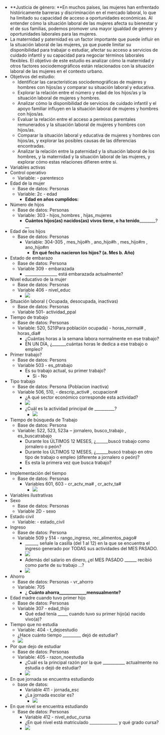 - **Justicia de género:  **En muchos países, las mujeres han enfrentado históricamente barreras y discriminación en el mercado laboral, lo que ha limitado su capacidad de acceso a oportunidades económicas. Al entender cómo la situación laboral de las mujeres afecta su bienestar y el de sus familias, podemos promover una mayor igualdad de género y oportunidades laborales para las mujeres.      
- La maternidad y paternidad es un factor importante que puede influir en la situación laboral de las mujeres, ya que puede limitar su disponibilidad para trabajar o estudiar, afectar su acceso a servicios de cuidado infantil y su capacidad para negociar términos laborales flexibles. El objetivo de este estudio es analizar cómo la maternidad y otros factores sociodemográficos están relacionados con la situación laboral de las mujeres en el contexto urbano.
- Objetivos del estudio:
    - Identificar las características sociodemográficas de mujeres y hombres con hijos/as y comparar su situación laboral y educativa.
    - Explorar la relación entre el número y edad de los hijos/as y la situación laboral de mujeres y hombres.
    - Analizar cómo la disponibilidad de servicios de cuidado infantil y el apoyo familiar influyen en la situación laboral de mujeres y hombres con hijos/as.
    - Evaluar la relación entre el acceso a permisos parentales remunerados y la situación laboral de mujeres y hombres con hijos/as.
    - Comparar la situación laboral y educativa de mujeres y hombres con hijos/as, y explorar las posibles causas de las diferencias encontradas.
    - Analizar la relación entre la paternidad y la situación laboral de los hombres, y la maternidad y la situación laboral de las mujeres, y explorar cómo estas relaciones difieren entre sí.
- Variables activas
- Control operativo
    - Variable:  -  parentesco  
- Edad de la mujer
    - Base de datos:     Personas
    - Variable:       2c  -  edad
        -  __Edad en años cumplidos:__ 
- Número de hijos
    - Base de datos:       Personas
    - Variable:    303 -   hijos_hombres ,   hijas_mujeres  
        -  __Cuántos hijos(as) nacidos(as) vivos tiene, o ha tenido__________?__ 
- Edad de los hijos
    - Base de datos:       Personas
        - Variable:    304-305 ,   mes_hijo#h ,   ano_hijo#h ,   mes_hijo#m ,   ano_hijo#m  
            -  __En qué fecha nacieron los hijos? (a. Mes b. Año)__ 
- Estado de embarazo
    - Base de datos:    Persona
    - Variable 309 -   embarazada
        -  ________________ está embarazada actualmente?
- Nivel educativo de la mujer
    - Base de datos:    Personas
    - Variable 406 -  nivel_educ  
        - ![](https://remnote-user-data.s3.amazonaws.com/R_MtJSkHi2h6ZVMcUwMn7gwhjZidUWN6EH1s2IyD4NlmS18DBP795sTNxIjKewOQmMwpmJoUdIkdRwdcvpEPQ4PX72iVbKhaLc7d-hTQD7egwuQ1m-TkAri5c6zxliX7.png) 
- Situación laboral (  Ocupada, desocupada, inactivas)
    - Base de datos: Personas 
    - Variable 501- actividad_ppal
- Tiempo de trabajo
    - Base de datos:    Personas
    - Variable:          520, 521(Para población ocupada) -     horas_normal#    ,   horas_dia#  
        - ¿Cuántas horas a la semana labora normalmente en ese trabajo?    
        - EN UN DÍA, ¿_______cuántas horas le dedica a ese  trabajo o empleo?  
- Primer trabajo?
    - Base de datos: Persons
    - Variable 503 -    es_ptrabajo  
        - Es su trabajo actual, su primer trabajo?  
            - Si - No
- Tipo trabajo
    - Base de datos: Persona (Poblacion inactiva)
    - Variable 506,  510, -   descrip_activ#  ,   ocupacion#  
        - ¿A qué sector económico corresponde esta actividad?  
        - ![](https://remnote-user-data.s3.amazonaws.com/QIZnpUOSbGislfOd0ENt-lS6F6B5-7Vm8F5XT_n4554O_XH7rYiSQdSmoyi5PrRxUtU8egmFnP_yB3a_UVcYZYSaCwnouARCTHruYsvKM8amYuCVMMr7Zec0i2Hgb4CU.png) 
        - ¿Cuál es la actividad principal de __________?
            - ![](https://remnote-user-data.s3.amazonaws.com/d6ToWSFJj8RXATOjtjITPBahxsq2e24yjhvTX63ts2BNdklYlCb535tIvrVLi9hVMPlJrWpHmYNzl-4UKNxemiiC36d5EMJqSfhIir8Dw8zIiELZaugOj0VQmVkwhvvL.png) 
- Tiempo de búsqueda de Trabajo
    - Base de datos:    Persona
    - Variable: 522, 523, 523a ‒      jornalero,     busco_trabajo ,   es_buscatrabajo  
        - Durante los ÚLTIMOS 12 MESES, ¿______buscó trabajo como jornalero o peón?  
        - Durante los ÚLTIMOS 12 MESES, ¿______buscó trabajo en otro tipo de trabajo o  empleo (diferente a jornalero o peón)?  
        - Es esta la primera vez que busca trabajo?   
        - 
- Implementación del tiempo
    - Base de datos: Personas
        - Variables 601, 603 -   cr_actv_ma#  ,   cr_actv_ta#  
            - ![](https://remnote-user-data.s3.amazonaws.com/10xfnf04MPQJtDRjCKQN-3WP1DMzTfHiBiIpnu3c46oKcxdbWZq9DU2lPRrqniC2yGhUFyRG7wAY812xuk10ah7ZdystnAcch9MPN3fdGMtjN0JISDdQ-S7wpuRfoPns.png) 
- Variables ilustrativas
- Sexo
    - Base de datos: Personas
    - Variable 2D -   sexo  
- Estado civil
    - Variable:  -   estado_civil  
- Ingreso
    - Base de datos:    Persona
    - Variable    509 y 514 -   rango_ingreso,   rec_alimentos_pago#   
        - ______, señale la casilla (del 1 al 12) en la que se encuentra el ingreso generado por TODAS sus actividades del MES PASADO.   
        - ![](https://remnote-user-data.s3.amazonaws.com/Sm3hKzcOw21UxuYyn5CC-fZbvr5zTxch3eaUxwxiKzulsvcyLYavP28j_Nkx0c6RkX0VZ1eHkK3sAvu3Gp-P9slQJSCMtaITncWiK2pyqs9nwHw59WEQKC2lwYX5T3qx.png)
        - Además del salario en dinero, ¿el MES PASADO ______ recibió como parte de su trabajo …?  
        - ![](https://remnote-user-data.s3.amazonaws.com/T2gkUk2D54ZBj36gtyL3NW0ItLyXK78LPHFMuzc6GHi6scG2I5DOCqo0ufP54ZAHmU9ZDRBWYSRYHI_L048WL2SLmv56z-hgG2QMVOkCeHRE6nuXL4iSB6mFMlnCVJO9.png) 
- Ahorro
    - Base de datos:        Personas -   vr_ahorro  
    - Variable:    705
        - ¿ __Cuánto ahorra_____________mensualmente?__ 
- Edad madre cuando tuvo primer hijo
    - Base de datos: Personas
    - Variable 307 -   edad_thijo  
        - Qué edad tenía _____ cuando tuvo su primer hijo(a) nacido vivo(a)?
- Tiempo que no estudia
    - Variable: 404 -   t_dejoestudio  
    - ¿Hace cuánto tiempo _________ dejó de estudiar?
    - ![](https://remnote-user-data.s3.amazonaws.com/mlav31oAaw9BXGNlrWek9jfOXHsMe9m_B8qkLIf36Zvh_9XXTfDr_drokAuvE_5gYqqHSoQ5ssR_YIQPlUUqD5Uev0EzTuLDC3Nhro36jT2fvIMExqfExa16lQ3hUbZm.png) 
- Por que dejo de estudiar
    - Base de datos: Personas
    - Variable: 405 -   razon_noestudia  
        - ¿Cuál es la principal razón por la que ___________ actualmente no estudia o dejó de estudiar?
        - ![](https://remnote-user-data.s3.amazonaws.com/WjoE3LziNs3iCCteyJ2V4TmumNDqxSjaKEvFFUBSG1rSRvmWdrSzqOPiUU7DbydhC7H22lH7y5sCy6nYU8w0S8WtmFHv1t1wq_qQ1Gkhrovkaj4ffbQxCvq6WBE9zvTS.png) 
- En que jornada se encuentra estudiando
    - base de datos:
        - Variable 411 -  jornada_esc  
        - ¿La jornada escolar es?  
            - ![](https://remnote-user-data.s3.amazonaws.com/P5exDDsr1HLQV-C-85WxHVVjK50e8SaYCHlu176zcUSD3g1KPxvcXeBitQJe_3NJg1-m2CB0Lj1xdZjwYLNqN-DdirkWrdr7iBEddfYnaQWylcXAw3Sqh77DB2HrBkaW.png) 
- En que nivel se encuentra estudiando
    - Base de datos: Personas 
        - Variable 412 -   nivel_educ_cursa  
        - ¿En qué nivel está matriculado ______________ y qué grado cursa?  
        - ![](https://remnote-user-data.s3.amazonaws.com/VvsDCsoVYObpnz0bOl1k4LPFftHZcU4SNtZnES-nrTj2gdKUS186Hdw1yuiZJpfbRjlPt-y-g1EmNQsUYrTviabRjqspIYo1sFBoGnH-LIPPF3VS1vTrSNvCs96fVVlz.png) 
